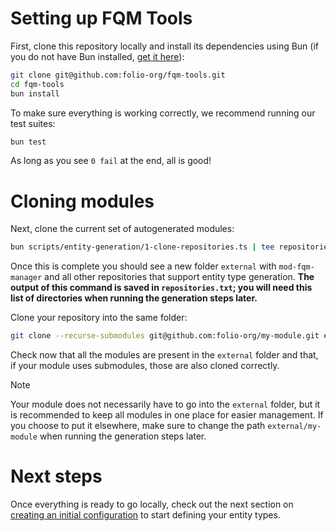 # Setting up FQM Tools

First, clone this repository locally and install its dependencies using Bun (if you do not have Bun installed, [get it here](https://bun.sh/docs/installation)):

```sh
git clone git@github.com:folio-org/fqm-tools.git
cd fqm-tools
bun install
```

To make sure everything is working correctly, we recommend running our test suites:

```sh
bun test
```

As long as you see `0 fail` at the end, all is good!

# Cloning modules

Next, clone the current set of autogenerated modules:

```sh
bun scripts/entity-generation/1-clone-repositories.ts | tee repositories.txt
```

Once this is complete you should see a new folder `external` with `mod-fqm-manager` and all other repositories that support entity type generation. **The output of this command is saved in `repositories.txt`; you will need this list of directories when running the generation steps later.**

Clone your repository into the same folder:

```sh
git clone --recurse-submodules git@github.com:folio-org/my-module.git external/my-module
```

Check now that all the modules are present in the `external` folder and that, if your module uses submodules, those are also cloned correctly.

> [!NOTE]
>
> Your module does not necessarily have to go into the `external` folder, but it is recommended to keep all modules in one place for easier management. If you choose to put it elsewhere, make sure to change the path `external/my-module` when running the generation steps later.

# Next steps

Once everything is ready to go locally, check out the next section on [creating an initial configuration](03-creating-a-config.md) to start defining your entity types.
